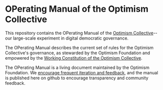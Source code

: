 # OPerating Manual of the Optimism Collective

This repository contains the OPerating Manual of the [Optimism Collective](http://optimism.io/vision)--our large-scale experiment in digital democratic governance.

The OPerating Manual describes the current set of rules for the Optimism Collective's governance, as stewarded by the Optimism Foundation and empowered by the [Working Constitution of the Optimism Collective](https://gov.optimism.io/t/working-constitution-of-the-optimism-collective/55).

The OPerating Manual is a living document maintained by the Optimism Foundation. We [encourage frequent iteration and feedback](https://optimism.mirror.xyz/r888e4B5iiNQi-3_mO26ixgv-plQ099XWgqEOv9iWKA), and the manual is published here on github to encourage transparency and community feedback.